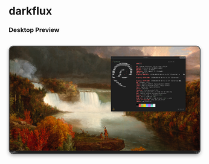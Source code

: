 # darkflux


### Desktop Preview
<img src="Preview/fluxbox.png" align="center" alt="Preview" width="700" style="display: block; margin: 32px auto; border: 2px solid #555; border-radius: 12px; box-shadow: 0 4px 10px rgba(0, 0, 0, 0.3);">
